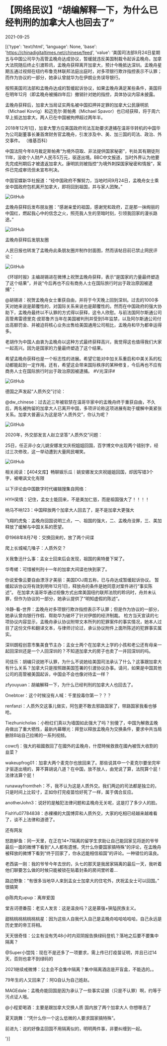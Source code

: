 # 【网络民议】“胡编解释一下，为什么已经判刑的加拿大人也回去了”

2021-09-25

[{'type': 'text/html', 'language': None, 'base': 'https://chinadigitaltimes.net/chinese/feed', 'value': '美国司法部9月24日星期五与中国公司华为高管孟晚舟达成协议，暂缓就违反美国制裁令起诉孟晚舟。加拿大法院随后终止引渡聆讯，孟晚舟获释离开加拿大，预计今晚抵达深圳。孟晚舟星期五通过视频在纽约布鲁克林联邦法庭出庭时，对多项银行欺诈指控表示不认罪；而作为协议的一部分，她承认曾就华为在伊朗业务误导银行。

按照美国司法部和孟晚舟达成的暂缓起诉协议，如果孟晚舟满足某些条件，美国将在明年12月（即孟晚舟被捕四年后）撤销针对她的指控，具体协议内容未披露。

孟晚舟获释后，加拿大当局证实两名被中国扣押并定罪的加拿大公民康明凯（Michael Kovrig）和迈克尔‧斯帕弗（Michael Spavor）也已经获释，将于周六早上抵达加拿大。两人已在中国被拘押超过两年半。



2018年12月1日，加拿大警方应美国政府司法互助要求逮捕在温哥华转机的中国华为公司副董事长兼首席财务官孟晚舟，引发涉及中、美、加三国的司法、政治、外交事件。 （维基百科）



中国法院今年8月裁定斯帕弗“为境外窃取、非法提供国家秘密”，判处其有期徒刑11年，没收个人财产人民币5万元，驱逐出境。BBC中文报道，当时外界认为他要先完成刑期后才被遣返加拿大。康明凯则被指控“为境外刺探国家秘密和情报”，案件已完成审讯但未宣布判决。

中国官媒新华社报道：“经中国政府不懈努力，当地时间9月24日，孟晚舟女士乘坐中国政府包机离开加拿大，即将回到祖国，并与家人团聚。”

![GitHub](https://chinadigitaltimes.net/chinese/files/2021/09/IMG_4430.jpg)

孟晚舟获释后发布朋友圈：“感谢亲爱的祖国，感谢党和政府，正是那一抹绚丽的中国红，燃起我心中的信念之火，照亮我人生的至暗时刻，引领我回家的漫长路途。”

![GitHub](https://chinadigitaltimes.net/chinese/files/2021/09/FAHdcuzVgAEH4gP.jpg)

孟晚舟获释后发朋友圈

人民日报也转发了孟晚舟此条朋友圈并制作封面图，然而该帖目前已禁止网民评论：

![GitHub](https://chinadigitaltimes.net/chinese/files/2021/09/image-1632565491255.png)  

《环球时报》主编胡锡进在微博上祝贺孟晚舟获释，表示“是国家的力量最终塑造了这个结果”，并说“今后再也不应有商务人士在国际旅行时出于政治原因被逮捕”：



@胡锡进：祝贺孟晚舟女士重获自由，并将于今天晚上回到深圳。过去的1000多天对她来说是颠覆性的，对国际关系来说也是颠覆性的。然而在中国政府的强大协助下，孟晚舟最终以不认罪的方式得以获释，这令人欣慰。与前法国阿尔斯通公司高管弗雷德里克·皮耶鲁齐当年在美国被判刑并受到5年监禁，以及阿尔斯通公司付出高额罚金、并被迫将核心业务出售给美国通用公司相比，孟晚舟和华为都幸运得多。

老胡作为中国人由衷为孟晚舟以这种方式最终获释高兴，我觉得这也值得我们大家一起高兴。因为是国家的力量最终塑造了这个结果。

希望孟晚舟获释也是一个标志性的进展。希望它能对中加关系重启和中美关系的松动都能起到一定作用。还有，希望这会带来国际秩序的某种修复，今后再也不应有商务人士在国际旅行时出于政治原因被逮捕。 #V光深评#



![GitHub](https://chinadigitaltimes.net/chinese/files/2021/09/image-1632564664117.png)

德国之声发起“人质外交”讨论：



@dw_chinese：过去近三年被软禁在温哥华家中的孟晚舟终于重获自由，不久后，两名被拘留的加拿大人已离开中国，多项评论称这项进展有助于缓解中美紧张关系。加拿大普遍认为这是场“人质外交”，你认为呢？

![GitHub](https://chinadigitaltimes.net/chinese/files/2021/09/image-1632564556865.png)



2020年，外交部发言人赵立坚答“人质外交”问题：



25日，任正非小女儿姚安娜发文庆祝姐姐回国，百字博文中出现两个错别字，经过三次修改，这一举动遭到大量网民嘲笑。

![GitHub](https://chinadigitaltimes.net/chinese/files/2021/09/image-1632563369912.png)

相关阅读：【404文库】畅聊娱乐瓜｜姚安娜发文庆祝姐姐回国，却因写错3个字，被嘲讽文化有限

以下评论由中国数字时代编辑搜集自网络：



HYH吴情：记住，孟女士能回来，不是美加仁慈，而是祖国强大了！！！！

响马不响123：中国释放两个加拿大人回去了，是不是加拿大更强大

飞翔的虎兔：孟晚舟回国说明三点，一、祖国的强大，二、孟晚舟没罪，三、美加释放了缓解与中国关系的愿望。

@1968年8月7号：交换回来的，放了两个间谍

爬上长城喊几嗓子：人质外交？

关我鲁迅什么事：孟女士回来后会发现，祖国的奥特曼下架了。

华粤槎：可惜被判刑十一年的加拿大间谍也快到家了。

你说爱像云要自由漂浮才美丽：美国DOJ周五称，已与舟达成暂缓起诉协议。  暂缓起诉协议将有效到明年12月1日，释放舟的条件是她同意对案件进行“事实陈述”。  在加拿大温哥华通过视像方式出席美国纽约联邦法院的聆讯时，舟并未认罪，但作为协议的一部分，她承认提供了“明知虚假的陈述”。

冷静-看-世界：孟晚舟对多项银行欺诈指控表示不认罪；但是作为协议的一部分，她承认曾向银行作假、帮助华为破坏了针对伊朗的经济制裁。 检方当天宣读的七项协议内容显示，孟晚舟承认协议附带文本所列的犯罪案件的事实情况，她本人过目了这份文件和翻译文本，与律师讨论过，承认协议附件上面所陈述的犯罪事实属实。

深圳朗程创意市集美食节主办：孟女士两个在加拿大上学的小孩和老公还有母亲一起回深圳还是一个人回深圳的？不知道加拿大的房子也卖了一并回深圳的吗。

司佳乐：胡编只说她不认罪，为什么不说她给美国司法承认了什么？这事跟加拿大有什么关系？加拿大只是按照跟美国签署的引渡协议办事。请问，如果是中国其他公司的高管被美国起诉，中国会不会也像对待孟一样？

zfyouyuan：胡编解释一下，为什么已经判刑的加拿大人也回去了。

Onebtcer：这个时候没有人喊：千里投毒你第一？？？

renfanzi：人质外交这事儿做实，阿包更不敢去邪路国家了，带路国家我看也够呛。

Tiezhunicholas：小粉红们真以为墙国如此强大了吗？别傻了，中国为解救孟晚舟做出了重大牺性，最新内幕曝光：拜登以释放孟晚舟为交换条件，要求中共当局删除B站自己拉稀的一系列视频。

cowcfj：強大的祖國救回了在國外的孟晚舟，什麼時候救救在國內被恆大收割的韭菜？

wakeupfrog01：加拿大两个麦克尔也放回来了。那些说其中一个麦克尔要坐完牢才驱逐出境的，算不算胡说八道？在中国，放不放人，由党说了算，法院算个屁！法律法算个屁！

runawayfromtheh：不，我不认为这是人质外交。我们两边的司法都是独立的，只是时间上比较寸，正如你打完疫苗恰好死了一样，属于偶合反应。

anotherJohn3：说好的是触犯法律问题和孟晚舟无关呢，这是打了多少人的脸。

FishYu07784838：赤裸裸的大国博弈和人质外交，大家的吃相已经越来越难看了，谈不上法律和道德了。



还有网友

怒跑鲈鱼：同一天里，在正在14+7隔离的留学生求助让自己能回家见将逝的爷爷最后一面的微博下看到“人人都有遗憾，凭什么你要国家搞特殊”的评论，在孟晚舟被释放的微博下看到“终于回家了，你永远能相信祖国”的评论。一种错位的温良。



老西装一刚：我的爷爷今年去世的，头七的那天是我居家隔离的最后一天，我听着他们聊要怎么做的时候只能被锁在贴着封条的房间里听着…

路边野象：“有很多当地华人来到孟女士加拿大的住宅外，庆祝孟女士可以回国。” 很搞笑

@陈肉丸upup：离岸爱国

堂吉诃德番茄：老实人发言：这是温良吗？这是慕强+狭隘民族主义。

甜桃桃桃桃桃桃桃星：因为这些人自我代入自己是孟晚舟哈哈哈哈哈，自己永远是历史里的帝王将相。

天天很奇怪：公主有没有凭48小时内双阴报告换绿码登机？落地之后要不要集中隔离？

@Super小馄饨：现在不是还多了一项要求，需上传已打疫苗证明，并且已过14天，否则也拿不到绿码的

2021继续戒微博：公主会不会集中隔离？集中隔离酒店是开盲盒，不能选的。。

79年生的人又回来了：阿Q自认为自己姓赵。

MAGEdale：孟晚舟能回国是因为承认了一些事实证据（只是不认罪）啊，约等于污点证人哦。

@小程爱喝酒：主要是跟加拿大交换人质 国内放了两个加拿大人 你想哪去了

夏天跳舞：“凭什么你一个这么低微的人要求国家搞特殊”。

前进九：说的好像孟回国不用隔离似的，明明两件事，非要纠缠到一起。

'}]